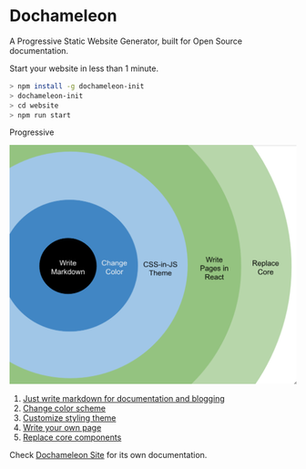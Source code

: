 # Dochameleon

A Progressive Static Website Generator, built for Open Source documentation.

Start your website in less than 1 minute.

```bash
> npm install -g dochameleon-init
> dochameleon-init
> cd website
> npm run start
```

Progressive

<img src="docs/img/progressive.png" width="520px" />

1. [Just write markdown for documentation and blogging](https://richardzcode.github.io/Dochameleon/docs/guide_site_creation.html)
2. [Change color scheme](https://richardzcode.github.io/Dochameleon/docs/guide_color_scheme.html)
3. [Customize styling theme](https://richardzcode.github.io/Dochameleon/docs/guide_theme.html)
4. [Write your own page](https://richardzcode.github.io/Dochameleon/docs/guide_react.html)
5. [Replace core components](https://richardzcode.github.io/Dochameleon/docs/guide_core.html)

Check [Dochameleon Site](https://richardzcode.github.io/Dochameleon/) for its own documentation.
